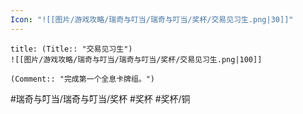 ```yaml
---
Icon: "![[图片/游戏攻略/瑞奇与叮当/瑞奇与叮当/奖杯/交易见习生.png|30]]"
---
```

```ad-common-bronze-trophy
title: (Title:: "交易见习生")
![[图片/游戏攻略/瑞奇与叮当/瑞奇与叮当/奖杯/交易见习生.png|100]]

(Comment:: "完成第一个全息卡牌组。")
```

#瑞奇与叮当/瑞奇与叮当/奖杯 #奖杯 #奖杯/铜
